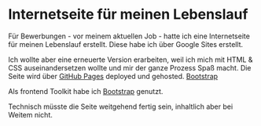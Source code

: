# Internetseite für meinen Lebenslauf

Für Bewerbungen - vor meinem aktuellen Job - hatte ich eine Internetseite für meinen Lebenslauf erstellt. Diese habe ich über Google Sites erstellt.

Ich wollte aber eine erneuerte Version erarbeiten, weil ich mich mit HTML & CSS auseinandersetzen wollte und mir der ganze Prozess Spaß macht. Die Seite wird über [GitHub Pages](https://pages.github.com) deployed und gehosted.
[Bootstrap](https://getbootstrap.com)

Als frontend Toolkit habe ich [Bootstrap](https://getbootstrap.com) genutzt. 

Technisch müsste die Seite weitgehend fertig sein, inhaltlich aber bei Weitem nicht.
